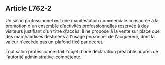 Article L762-2
----
Un salon professionnel est une manifestation commerciale consacrée à la
promotion d'un ensemble d'activités professionnelles réservée à des visiteurs
justifiant d'un titre d'accès. Il ne propose à la vente sur place que des
marchandises destinées à l'usage personnel de l'acquéreur, dont la valeur
n'excède pas un plafond fixé par décret.

Tout salon professionnel fait l'objet d'une déclaration préalable auprès de
l'autorité administrative compétente.
